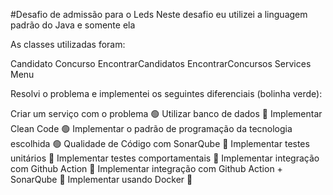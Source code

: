 #Desafio de admissão para o Leds
Neste desafio eu utilizei a linguagem padrão do Java e somente ela

As classes utilizadas foram:

Candidato
Concurso
EncontrarCandidatos
EncontrarConcursos
Services
Menu

Resolvi o problema e implementei os seguintes diferenciais (bolinha verde):

Criar um serviço com o problema	🟢
Utilizar banco de dados 🔴
Implementar Clean Code 🟢
Implementar o padrão de programação da tecnologia escolhida	🟢
Qualidade de Código com SonarQube	🔴
Implementar testes unitários 🔴
Implementar testes comportamentais 🔴
Implementar integração com Github Action 🔴
Implementar integração com Github Action + SonarQube 🔴
Implementar usando Docker 🔴
